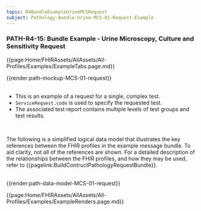 ```yaml
---
topic: R4BundleExampleUrineMCSRequest
subject: Pathology-Bundle-Urine-MCS-01-Request-Example
---
```

### PATH-R4-15: Bundle Example - Urine Microscopy, Culture and Sensitivity Request


{{page:Home/FHIRAssets/AllAssets/All-Profiles/Examples/ExampleTabs.page.md}}
    
<div id="Example" role="tabpanel" class="tabcontent"  style="display:block"> 
  {{render:path-mockup-MCS-01-request}}
</div>
<div id="Notes" role="tabpanel" class="tabcontent">
<br>
<ul>
    <li>This is an example of a request for a single, complex test.</li>
    <li><code>ServiceRequest.code</code> is used to specify the requested test.</li>
    <li>The associated test report contains multiple levels of test groups and test results.</li>
</ul>
</div>
<div id="DataModel" role="tabpanel" class="tabcontent">
<br>
<p>The following is a simplified logical data model that illustrates the key references between the FHIR profiles in the example message bundle. To aid clarity, not all of the references are shown. For a detailed description of the relationships between the FHIR profiles, and how they may be used, refer to {{pagelink:BuildContructPathologyRequestBundle}}.</p>
<br>
{{render:path-data-model-MCS-01-request}}
</div>

{{page:Home/FHIRAssets/AllAssets/All-Profiles/Examples/ExampleRenders.page.md}}